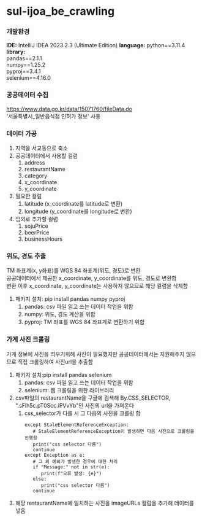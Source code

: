 # sul-ijoa_be_crawling
### 개발환경
**IDE:** IntelliJ IDEA 2023.2.3 (Ultimate Edition)
**language:** python==3.11.4  
**library:**  
pandas==2.1.1  
numpy==1.25.2  
pyproj==3.4.1  
selenium==4.16.0  

### 공공데이터 수집
https://www.data.go.kr/data/15071760/fileData.do  
'서울특별시_일반음식점 인허가 정보' 사용

### 데이터 가공
1. 지역을 서교동으로 축소
2. 공공데이터에서 사용할 컬럼
   1. address
   2. restaurantName
   3. category
   4. x_coordinate
   5. y_coordinate
3. 필요한 컬럼
   1. latitude (x_coordinate를 latitude로 변환)
   2. longitude (y_coordinate를 longitude로 변환)
4. 임의로 추가할 컬럼
   1. sojuPrice
   2. beerPrice
   3. businessHours

### 위도, 경도 추출
TM 좌표계(x, y좌표)를 WGS 84 좌표계(위도, 경도)로 변환  
공공데이터에서 제공한 x_coordinate, y_coordinate를 위도, 경도로 변환함  
변환 이후 x_coordinate, y_coordinate는 사용하지 않으므로 해당 컬럼을 삭제함
1. 패키지 설치: pip install pandas numpy pyproj
   1. pandas: csv 파일 읽고 쓰는 데이터 작업을 위함
   2. numpy: 위도, 경도 계산을 위함
   3. pyproj: TM 좌표를 WGS 84 좌표계로 변환하기 위함

### 가게 사진 크롤링
가게 정보에 사진을 띄우기위해 사진이 필요했지만 공공데이터에서는 지원해주지 않으므로 직접 크롤링하여 사진url을 추출함
1. 패키지 설치:pip install pandas selenium
   1. pandas: csv 파일 읽고 쓰는 데이터 작업을 위함
   2. selenium: 웹 크롤링을 위한 라이브러리
2. csv파일의 restaurantName을 구글에 검색해 By.CSS_SELECTOR, ".sFlh5c.pT0Scc.iPVvYb"인 사진의 url을 가져온다
   1. css_selector가 다를 시 그 다음의 사진을 크롤링 함
      ```
      except StaleElementReferenceException:
         # StaleElementReferenceException이 발생하면 다음 사진으로 크롤링을 진행함
         print("css selector 다름")
         continue
      except Exception as e:
         # 그 외 예외가 발생한 경우에 대한 처리
         if "Message:" not in str(e):
            print(f"오류 발생: {e}")
         else:
            print("css selector 다름")
         continue
      ```
3. 해당 restaurantName에 일치하는 사진을 imageURLs 컬럼을 추가해 데이터를 넣음